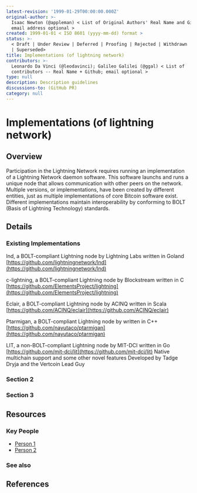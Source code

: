 ```yaml
---
latest-revision: '1999-01-29T00:00:00.000Z'
original-author: >-
  Isaac Newton (@appleman) < List of Original Authors' Real Name and Github;
  email address optional >
created: 1999-01-01 < ISO 8601 (yyyy-mm-dd) format >
status: >-
  < Draft | Under Review | Deferred | Proofing | Rejected | Withdrawn | Accepted
  | Superseded>
title: Implementations (of lightning network)
contributors: >-
  Leonardo Da Vinci (@leodavinci); Galileo Galilei (@ggal) < List of
  contributors -- Real Name + Github; email optional >
type: null
description: Description guidelines
discussions-to: (GitHub PR)
category: null
---
```


# Implementations \(of lightning network\)

## Overview

Participation in the Lightning Network requires running an implementation of a Lightning Network daemon software. This software launchs and runs a unique node that allows communication with other peers on the network. Multiple versions, or implementations, have been created by different entities, just as multiple implementations of core Bitcoin software exist. Different implementations maintain interoperability by conforming to BOLT \(Basis of Lightning Technology\) standards.

## Details

### Existing Implementations

lnd, a BOLT-compliant Lightning node by Lightning Labs written in Goland [https://github.com/lightningnetwork/lnd](https://github.com/lightningnetwork/lnd)

c-lightning, a BOLT-compliant Lightning node by Blockstream written in C [https://github.com/ElementsProject/lightning](https://github.com/ElementsProject/lightning)

Eclair, a BOLT-compliant Lightning node by ACINQ written in Scala [https://github.com/ACINQ/eclair](https://github.com/ACINQ/eclair)

Ptarmigan, a BOLT-compliant Lightning node by written in C++ [https://github.com/nayutaco/ptarmigan](https://github.com/nayutaco/ptarmigan)

LIT, a non-BOLT-compliant Lightning node by MIT-DCI written in Go [https://github.com/mit-dci/lit](https://github.com/mit-dci/lit) Native multichain support and some other novel features Developed by Tadge Dryja and the Vertcoin Lead Guy

### Section 2

### Section 3

## Resources

### Key People

* [Person 1](implementations-of-lightning-network.md)
* [Person 2](implementations-of-lightning-network.md)

### See also

## References

